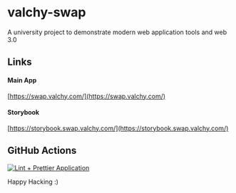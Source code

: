 # valchy-swap

A university project to demonstrate modern web application tools and web 3.0

## Links

#### Main App

[https://swap.valchy.com/](https://swap.valchy.com/)

#### Storybook

[https://storybook.swap.valchy.com/](https://storybook.swap.valchy.com/)

## GitHub Actions

[![Lint + Prettier Application](https://github.com/Valchy/valchy-swap/actions/workflows/node.js.yml/badge.svg)](https://github.com/Valchy/valchy-swap/actions/workflows/node.js.yml)

Happy Hacking :)
